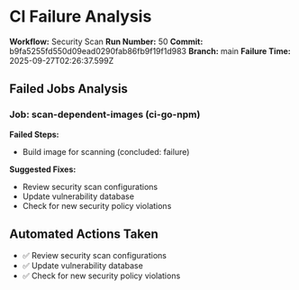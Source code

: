 # CI Failure Analysis

**Workflow:** Security Scan
**Run Number:** 50
**Commit:** b9fa5255fd550d09ead0290fab86fb9f19f1d983
**Branch:** main
**Failure Time:** 2025-09-27T02:26:37.599Z

## Failed Jobs Analysis

### Job: scan-dependent-images (ci-go-npm)
**Failed Steps:**
- Build image for scanning (concluded: failure)

**Suggested Fixes:**
- Review security scan configurations
- Update vulnerability database
- Check for new security policy violations

## Automated Actions Taken
- ✅ Review security scan configurations
- ✅ Update vulnerability database
- ✅ Check for new security policy violations

